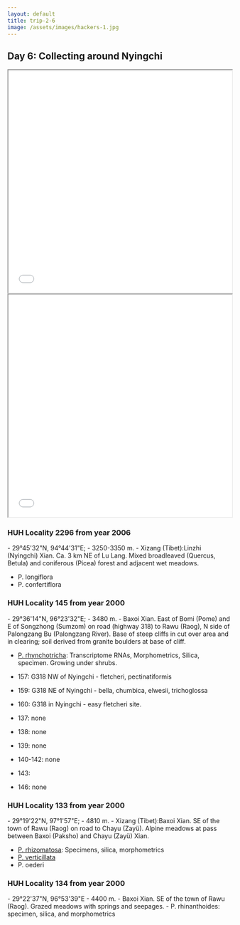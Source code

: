 ```yaml
---
layout: default
title: trip-2-6
image: /assets/images/hackers-1.jpg
---
```



## Day 6: Collecting around Nyingchi


<iframe src="../assets/maps/trip-2-6.html" height='500px' width="100%" title="Iframe Example"></iframe> 



<iframe src="../assets/maps/trip-2-5.html" height='500px' width="100%" title="Iframe Example"></iframe> 



<h3 class="mt-5"> HUH Locality 2296 from year 2006</h3>
- 29°45'32"N, 94°44'31"E; 
- 3250-3350 m.
- Xizang (Tibet):Linzhi (Nyingchi) Xian. Ca. 3 km NE of Lu Lang. Mixed broadleaved (Quercus, Betula) and coniferous (Picea) forest and adjacent wet meadows. 

- P. longiflora
- P. confertiflora



<h3 class="mt-5"> HUH Locality 145 from year 2000</h3>
- 29°36'14"N, 96°23'32"E; 
- 3480 m. 
- Baxoi Xian. East of Bomi (Pome) and E of Songzhong (Sumzom) on road (highway 318) to Rawu (Raog), N side of Palongzang Bu (Palongzang River). Base of steep cliffs in cut over area and in clearing; soil derived from granite boulders at base of cliff. 

- [P. rhynchotricha](http://rheum.huh.harvard.edu/zimage/std/rree00689.jpg): Transcriptome RNAs, Morphometrics, Silica, specimen. Growing under shrubs.





- 157: G318 NW of Nyingchi - fletcheri, pectinatiformis
- 159: G318 NE of Nyingchi - bella, chumbica, elwesii, trichoglossa
- 160: G318 in Nyingchi - easy fletcheri site.

- 137: none
- 138: none
- 139: none
- 140-142: none
- 143: 
- 146: none
<!-- <h3 class="mt-5"> HUH Locality 124 from year 2000</h3>
- TOO DISTANT, towards chamdo...
- 30°41'2"N, 97°15'43"E
- 3950 m. 
- Baxoi Xian. Between Bangda and Changdu (Qamdo) along highway 214. Ravine on steep slope with small stream flowing through center; Picea forest on slope and mostly cleared area in center of ravine. 

- P. rhinanthoides
- P. axillaris (transcriptome RNAs)
- P. anthemifolia -->









<h3 class="mt-5"> HUH Locality 133 from year 2000</h3>
- 29°19'22"N, 97°1'57"E; 
- 4810 m. 
- Xizang (Tibet):Baxoi Xian. SE of the town of Rawu (Raog) on road to Chayu (Zayü). Alpine meadows at pass between Baxoi (Paksho) and Chayu (Zayü) Xian. 

- [P. rhizomatosa](http://rheum.huh.harvard.edu/zimage/std/rree00666.jpg): Specimens, silica, morphometrics
- [P. verticillata](http://rheum.huh.harvard.edu/zimage/std/rree00665.jpg)
- P. oederi




<h3 class="mt-5"> HUH Locality 134 from year 2000</h3>
- 29°22'37"N, 96°53'39"E
- 4400 m. 
- Baxoi Xian. SE of the town of Rawu (Raog). Grazed meadows with springs and seepages. 
- P. rhinanthoides: specimen, silica, and morphometrics


